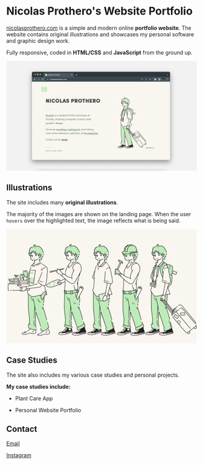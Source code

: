 # Nicolas Prothero's Website Portfolio

<a href="https://nicolasprothero.com" target="_blank">nicolasprothero.com</a> is a simple and modern online **portfolio website**. 
The website contains original illustrations and showcases my personal software and graphic design work.

Fully responsive, coded in **HTML/CSS** and **JavaScript** from the ground up.

![Website_On_Desktop](img/Website_Desktop.png)

## Illustrations

The site includes many **original illustrations**.

The majority of the images are shown on the landing page. When the user `hovers` over the highlighted text, the image reflects what is being said.

![All Illustrations](img/All_Illustrations.png)

## Case Studies

The site also includes my various case studies and personal projects.

**My case studies include:**

- Plant Care App


- Personal Website Portfolio

## Contact

<a href="mailto:contact@nicolasprothero.com">Email</a>

<a href="https://instagram.com/nic_hase" target="_blank">Instagram</a>
